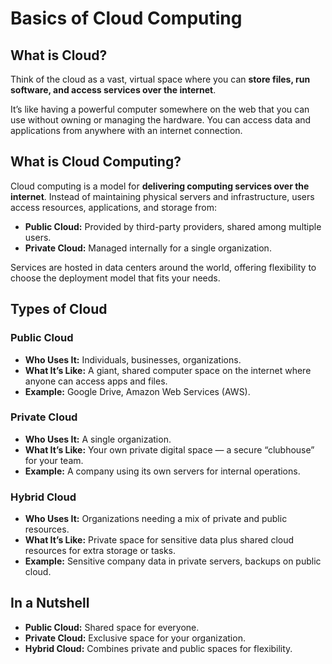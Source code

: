 # Basics of Cloud Computing

## What is Cloud?  
Think of the cloud as a vast, virtual space where you can **store files, run software, and access services over the internet**.  

It’s like having a powerful computer somewhere on the web that you can use without owning or managing the hardware. You can access data and applications from anywhere with an internet connection.

## What is Cloud Computing?  
Cloud computing is a model for **delivering computing services over the internet**. Instead of maintaining physical servers and infrastructure, users access resources, applications, and storage from:  

- **Public Cloud:** Provided by third-party providers, shared among multiple users.  
- **Private Cloud:** Managed internally for a single organization.  

Services are hosted in data centers around the world, offering flexibility to choose the deployment model that fits your needs.

## Types of Cloud

### Public Cloud
- **Who Uses It:** Individuals, businesses, organizations.  
- **What It’s Like:** A giant, shared computer space on the internet where anyone can access apps and files.  
- **Example:** Google Drive, Amazon Web Services (AWS).

### Private Cloud
- **Who Uses It:** A single organization.  
- **What It’s Like:** Your own private digital space — a secure “clubhouse” for your team.  
- **Example:** A company using its own servers for internal operations.

### Hybrid Cloud
- **Who Uses It:** Organizations needing a mix of private and public resources.  
- **What It’s Like:** Private space for sensitive data plus shared cloud resources for extra storage or tasks.  
- **Example:** Sensitive company data in private servers, backups on public cloud.

## In a Nutshell
- **Public Cloud:** Shared space for everyone.  
- **Private Cloud:** Exclusive space for your organization.  
- **Hybrid Cloud:** Combines private and public spaces for flexibility.

